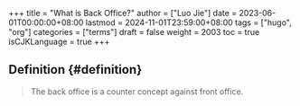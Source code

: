 +++
title = "What is Back Office?"
author = ["Luo Jie"]
date = 2023-06-01T00:00:00+08:00
lastmod = 2024-11-01T23:59:00+08:00
tags = ["hugo", "org"]
categories = ["terms"]
draft = false
weight = 2003
toc = true
isCJKLanguage = true
+++

## Definition {#definition}

> The back office is a counter concept against front office.
